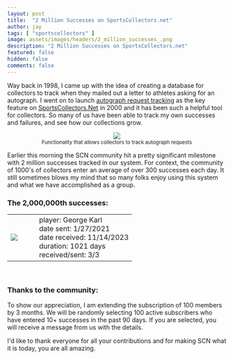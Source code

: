 ```yaml
---
layout: post
title:  "2 Million Successes on SportsCollectors.net"
author: jay
tags: [ "sportscollectors" ] 
image: assets/images/headers/2_million_successes_.png
description: "2 Million Successes on SportsCollectors.net"
featured: false
hidden: false
comments: false
---
```


<p>Way back in 1998, I came up with the idea of creating a database for collectors to track when they mailed out a letter to athletes asking for an autograph. I went on to launch <a href="https://www.sportscollectors.net/RequestIntro.aspx" target="_blank">autograph request tracking</a> as the key feature on <a href="SportsCollectors.Net" target="_blank">SportsCollectors.Net</a> in 2000 and it has been such a helpful tool for collectors.  So many of us have been able to track my own successes and failures, and see how our collections grow.</p>

<p><center><img src="https://www.sportscollectors.net/assets/screens/requestsearch.gif"><br><small>Functionality that allows collectors to track autograph requests</small></center></p>

<p>Earlier this morning the SCN community hit a pretty significant milestone with 2 million successes tracked in our system.  For context, the community of 1000's of collectors enter an average of over 300 successes each day. It still sometimes blows my mind that so many folks enjoy using this system and what we have accomplished as a group.</p>

<h3>The 2,000,000th successes:</h3>

<table cellppading=5>
    <tr>
        <td><img src="https://www.sportscollectors.net/photos/933509.jpg"></td>
        <td>&nbsp;&nbsp;&nbsp;&nbsp;</td>
        <td valign="top">
        player: George Karl<br>
        date sent: 1/27/2021<br>
        date received: 11/14/2023<br>
        duration: 1021 days<br>
        received/sent: 3/3<br>
        </td>
    </tr>
</table>
<br>

<h3>Thanks to the community:</h3>

<p>To show our appreciation, I am extending the subscription of 100 members by 3 months.  We will be randomly selecting 100 active subscribers who have entered 10+ successes in the past 90 days.  If you are selected, you will receive a message from us with the details.</p>

<p>I'd like to thank everyone for all your contributions and for making SCN what it is today, you are all amazing.</p>

